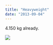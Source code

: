 ```yaml
---
title: "Heavyweight"
date: "2013-09-04"
---
```


4.150 kg already.

![](images/tumblr_inline_msadfqnhu31qz4rgp.jpg)

